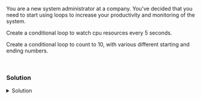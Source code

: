 You are a new system administrator at a company. You've decided that you need to start using loops to increase your productivity and monitoring of the system.

Create a conditional loop to watch cpu resources every 5 seconds.

Create a conditional loop to count to 10, with various different starting and ending numbers.

<br>

### Solution
<details>
<summary>Solution</summary>
Create a while loop to conditionally check cpu resources every 5 seconds until you break it.

```plain
while true; do uptime; sleep 5; done
```{{exec}}

You can stop this execution with a "ctrl + c" and that will stop it.

Let's make a conditional loop where we control the condition by incrementing a number.

Set count to 0

```plain
count=0
```{{exec}}

Set conditon = 10

```plain
condition=10
```{{exec}}

Create a loop that increments over count while the expression evaluates true.

```plain
while [[ $count -lt $condition ]]; do echo "I am counting on $count"; (( count++ )); done
```{{exec}}

What happened with this count? Did it count the way you expected? How can you modify it to count the way you expected?

What are some things you notice about using a conditional loop? I want you to think about them as we move over into counting loops so you can contrast how they work.

</details>